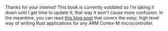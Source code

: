 Thanks for your interest! This book is currently outdated so I'm taking it down
until I get time to update it; that way it won't cause more confusion. In the
meantime, you can read [this blog post] that covers the *easy*, high level way
of writing Rust applications for any ARM Cortex-M microcontroller.

[this blog post]: http://blog.japaric.io/quickstart/

<!-- # Nitty-gritty details -->

<!-- > My program works! I have no idea why ... -->

<!-- Great! We wrote a program that worked in the emulator. But I omitted some -->
<!-- important details to simplify things, so we could focus our attention on the -->
<!-- tooling. In particular, I didn't tell you that our Cargo project generates -->
<!-- binaries that only work on the LM3S6965! It's time to take a step back and -->
<!-- understand all the pieces involved. In particular: -->

<!-- - What's the role of that extra file, `layout.ld`, that we added to the Cargo -->
<!--   project? -->
<!-- - Why we used `thumbv7m-none-eabi` as the cross compilation target? -->
<!-- - Why we had to add a `.cargo/config` to our Cargo project? -->

<!-- Once you understand that, you'll be able to write programs for **any** Cortex-M -->
<!-- microcontroller. -->
